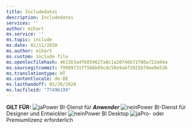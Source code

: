 ```yaml
---
title: Includedatei
description: Includedatei
services: ''
author: mihart
ms.service: ''
ms.topic: include
ms.date: 02/11/2020
ms.author: mihart
ms.custom: include file
ms.openlocfilehash: 4615b3a4fb859627a8c1a20746b71f80a722e04a
ms.sourcegitcommit: f9909731ff5b6b69cdc58e9abf2025b7dee0e536
ms.translationtype: HT
ms.contentlocale: de-DE
ms.lasthandoff: 02/20/2020
ms.locfileid: "77496199"
---
```

<Token>**GILT FÜR:** ![ja](media/yes.png)Power BI-Dienst für ***Anwender*** ![nein](media/no.png)Power BI-Dienst für Designer und Entwickler ![nein](media/no.png)Power BI Desktop ![ja](media/yes.png)Pro- oder Premiumlizenz erforderlich</Token>